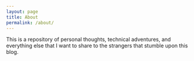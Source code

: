 ```yaml
---
layout: page
title: About
permalink: /about/
---
```


  This is a repository of personal thoughts, technical adventures, and everything else that I want to share to the strangers that stumble upon this blog.
